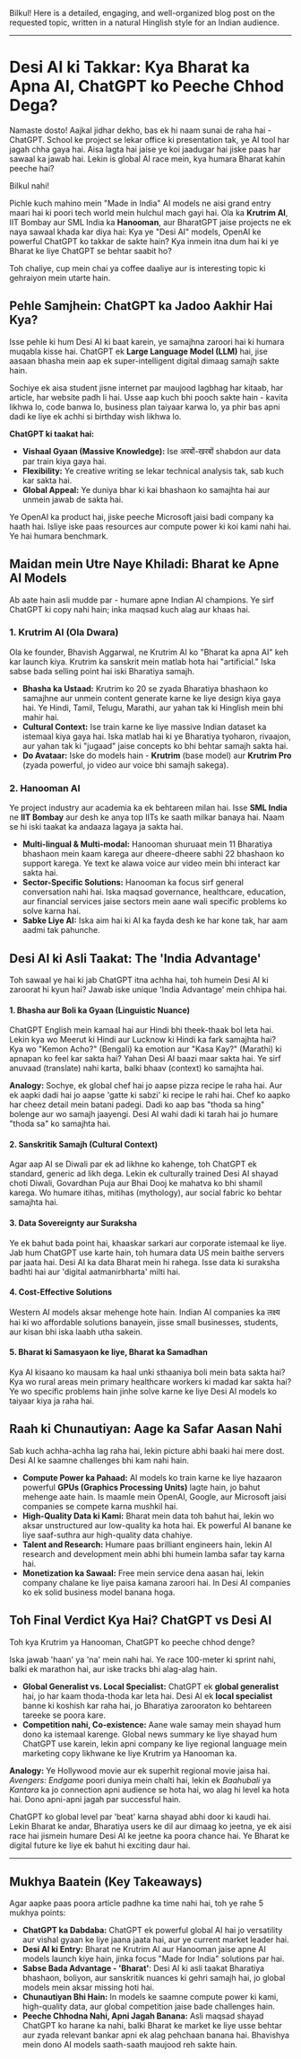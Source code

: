 Bilkul! Here is a detailed, engaging, and well-organized blog post on the requested topic, written in a natural Hinglish style for an Indian audience.

***

# Desi AI ki Takkar: Kya Bharat ka Apna AI, ChatGPT ko Peeche Chhod Dega?

Namaste dosto! Aajkal jidhar dekho, bas ek hi naam sunai de raha hai - ChatGPT. School ke project se lekar office ki presentation tak, ye AI tool har jagah chha gaya hai. Aisa lagta hai jaise ye koi jaadugar hai jiske paas har sawaal ka jawab hai. Lekin is global AI race mein, kya humara Bharat kahin peeche hai?

Bilkul nahi!

Pichle kuch mahino mein "Made in India" AI models ne aisi grand entry maari hai ki poori tech world mein hulchul mach gayi hai. Ola ka **Krutrim AI**, IIT Bombay aur SML India ka **Hanooman**, aur BharatGPT jaise projects ne ek naya sawaal khada kar diya hai: Kya ye "Desi AI" models, OpenAI ke powerful ChatGPT ko takkar de sakte hain? Kya inmein itna dum hai ki ye Bharat ke liye ChatGPT se behtar saabit ho?

Toh chaliye, cup mein chai ya coffee daaliye aur is interesting topic ki gehraiyon mein utarte hain.

## Pehle Samjhein: ChatGPT ka Jadoo Aakhir Hai Kya?

Isse pehle ki hum Desi AI ki baat karein, ye samajhna zaroori hai ki humara muqabla kisse hai. ChatGPT ek **Large Language Model (LLM)** hai, jise aasaan bhasha mein aap ek super-intelligent digital dimaag samajh sakte hain.

Sochiye ek aisa student jisne internet par maujood lagbhag har kitaab, har article, har website padh li hai. Usse aap kuch bhi pooch sakte hain - kavita likhwa lo, code banwa lo, business plan taiyaar karwa lo, ya phir bas apni dadi ke liye ek achhi si birthday wish likhwa lo.

**ChatGPT ki taakat hai:**
-   **Vishaal Gyaan (Massive Knowledge):** Ise अरबों-खरबों shabdon aur data par train kiya gaya hai.
-   **Flexibility:** Ye creative writing se lekar technical analysis tak, sab kuch kar sakta hai.
-   **Global Appeal:** Ye duniya bhar ki kai bhashaon ko samajhta hai aur unmein jawab de sakta hai.

Ye OpenAI ka product hai, jiske peeche Microsoft jaisi badi company ka haath hai. Isliye iske paas resources aur compute power ki koi kami nahi hai. Ye hai humara benchmark.

## Maidan mein Utre Naye Khiladi: Bharat ke Apne AI Models

Ab aate hain asli mudde par - humare apne Indian AI champions. Ye sirf ChatGPT ki copy nahi hain; inka maqsad kuch alag aur khaas hai.

### 1. Krutrim AI (Ola Dwara)

Ola ke founder, Bhavish Aggarwal, ne Krutrim AI ko "Bharat ka apna AI" keh kar launch kiya. Krutrim ka sanskrit mein matlab hota hai "artificial." Iska sabse bada selling point hai iski Bharatiya samajh.

-   **Bhasha ka Ustaad:** Krutrim ko 20 se zyada Bharatiya bhashaon ko samajhne aur unmein content generate karne ke liye design kiya gaya hai. Ye Hindi, Tamil, Telugu, Marathi, aur yahan tak ki Hinglish mein bhi mahir hai.
-   **Cultural Context:** Ise train karne ke liye massive Indian dataset ka istemaal kiya gaya hai. Iska matlab hai ki ye Bharatiya tyoharon, rivaajon, aur yahan tak ki "jugaad" jaise concepts ko bhi behtar samajh sakta hai.
-   **Do Avataar:** Iske do models hain - **Krutrim** (base model) aur **Krutrim Pro** (zyada powerful, jo video aur voice bhi samajh sakega).

### 2. Hanooman AI

Ye project industry aur academia ka ek behtareen milan hai. Isse **SML India** ne **IIT Bombay** aur desh ke anya top IITs ke saath milkar banaya hai. Naam se hi iski taakat ka andaaza lagaya ja sakta hai.

-   **Multi-lingual & Multi-modal:** Hanooman shuruaat mein 11 Bharatiya bhashaon mein kaam karega aur dheere-dheere sabhi 22 bhashaon ko support karega. Ye text ke alawa voice aur video mein bhi interact kar sakta hai.
-   **Sector-Specific Solutions:** Hanooman ka focus sirf general conversation nahi hai. Iska maqsad governance, healthcare, education, aur financial services jaise sectors mein aane wali specific problems ko solve karna hai.
-   **Sabke Liye AI:** Iska aim hai ki AI ka fayda desh ke har kone tak, har aam aadmi tak pahunche.

## Desi AI ki Asli Taakat: The 'India Advantage'

Toh sawaal ye hai ki jab ChatGPT itna achha hai, toh humein Desi AI ki zaroorat hi kyun hai? Jawab iske unique 'India Advantage' mein chhipa hai.

#### 1. Bhasha aur Boli ka Gyaan (Linguistic Nuance)
ChatGPT English mein kamaal hai aur Hindi bhi theek-thaak bol leta hai. Lekin kya wo Meerut ki Hindi aur Lucknow ki Hindi ka fark samajhta hai? Kya wo "Kemon Acho?" (Bengali) ka emotion aur "Kasa Kay?" (Marathi) ki apnapan ko feel kar sakta hai? Yahan Desi AI baazi maar sakta hai. Ye sirf anuvaad (translate) nahi karta, balki bhaav (context) ko samajhta hai.

**Analogy:** Sochye, ek global chef hai jo aapse pizza recipe le raha hai. Aur ek aapki dadi hai jo aapse 'gatte ki sabzi' ki recipe le rahi hai. Chef ko aapko har cheez detail mein batani padegi. Dadi ko aap bas "thoda sa hing" bolenge aur wo samajh jaayengi. Desi AI wahi dadi ki tarah hai jo humare "thoda sa" ko samajhta hai.

#### 2. Sanskritik Samajh (Cultural Context)
Agar aap AI se Diwali par ek ad likhne ko kahenge, toh ChatGPT ek standard, generic ad likh dega. Lekin ek culturally trained Desi AI shayad choti Diwali, Govardhan Puja aur Bhai Dooj ke mahatva ko bhi shamil karega. Wo humare itihas, mitihas (mythology), aur social fabric ko behtar samajhta hai.

#### 3. Data Sovereignty aur Suraksha
Ye ek bahut bada point hai, khaaskar sarkari aur corporate istemaal ke liye. Jab hum ChatGPT use karte hain, toh humara data US mein baithe servers par jaata hai. Desi AI ka data Bharat mein hi rahega. Isse data ki suraksha badhti hai aur 'digital aatmanirbharta' milti hai.

#### 4. Cost-Effective Solutions
Western AI models aksar mehenge hote hain. Indian AI companies ka लक्ष्य hai ki wo affordable solutions banayein, jisse small businesses, students, aur kisan bhi iska laabh utha sakein.

#### 5. Bharat ki Samasyaon ke liye, Bharat ka Samadhan
Kya AI kisaano ko mausam ka haal unki sthaaniya boli mein bata sakta hai? Kya wo rural areas mein primary healthcare workers ki madad kar sakta hai? Ye wo specific problems hain jinhe solve karne ke liye Desi AI models ko taiyaar kiya ja raha hai.

## Raah ki Chunautiyan: Aage ka Safar Aasan Nahi

Sab kuch achha-achha lag raha hai, lekin picture abhi baaki hai mere dost. Desi AI ke saamne challenges bhi kam nahi hain.

-   **Compute Power ka Pahaad:** AI models ko train karne ke liye hazaaron powerful **GPUs (Graphics Processing Units)** lagte hain, jo bahut mehenge aate hain. Is maamle mein OpenAI, Google, aur Microsoft jaisi companies se compete karna mushkil hai.
-   **High-Quality Data ki Kami:** Bharat mein data toh bahut hai, lekin wo aksar unstructured aur low-quality ka hota hai. Ek powerful AI banane ke liye saaf-suthra aur high-quality data chahiye.
-   **Talent and Research:** Humare paas brilliant engineers hain, lekin AI research and development mein abhi bhi humein lamba safar tay karna hai.
-   **Monetization ka Sawaal:** Free mein service dena aasan hai, lekin company chalane ke liye paisa kamana zaroori hai. In Desi AI companies ko ek solid business model banana hoga.

## Toh Final Verdict Kya Hai? ChatGPT vs Desi AI

Toh kya Krutrim ya Hanooman, ChatGPT ko peeche chhod denge?

Iska jawab 'haan' ya 'na' mein nahi hai. Ye race 100-meter ki sprint nahi, balki ek marathon hai, aur iske tracks bhi alag-alag hain.

-   **Global Generalist vs. Local Specialist:** ChatGPT ek **global generalist** hai, jo har kaam thoda-thoda kar leta hai. Desi AI ek **local specialist** banne ki koshish kar raha hai, jo Bharatiya zarooraton ko behtareen tareeke se poora kare.
-   **Competition nahi, Co-existence:** Aane wale samay mein shayad hum dono ka istemaal karenge. Global news summary ke liye shayad hum ChatGPT use karein, lekin apni company ke liye regional language mein marketing copy likhwane ke liye Krutrim ya Hanooman ka.

**Analogy:** Ye Hollywood movie aur ek superhit regional movie jaisa hai. *Avengers: Endgame* poori duniya mein chalti hai, lekin ek *Baahubali* ya *Kantara* ka jo connection apni audience se hota hai, wo alag hi level ka hota hai. Dono apni-apni jagah par successful hain.

ChatGPT ko global level par 'beat' karna shayad abhi door ki kaudi hai. Lekin Bharat ke andar, Bharatiya users ke dil aur dimaag ko jeetna, ye ek aisi race hai jismein humare Desi AI ke jeetne ka poora chance hai. Ye Bharat ke digital future ke liye ek bahut hi exciting daur hai.

---

## Mukhya Baatein (Key Takeaways)

Agar aapke paas poora article padhne ka time nahi hai, toh ye rahe 5 mukhya points:

-   **ChatGPT ka Dabdaba:** ChatGPT ek powerful global AI hai jo versatility aur vishal gyaan ke liye jaana jaata hai, aur ye current market leader hai.
-   **Desi AI ki Entry:** Bharat ne Krutrim AI aur Hanooman jaise apne AI models launch kiye hain, jinka focus "Made for India" solutions par hai.
-   **Sabse Bada Advantage - 'Bharat'**: Desi AI ki asli taakat Bharatiya bhashaon, boliyon, aur sanskritik nuances ki gehri samajh hai, jo global models mein aksar missing hoti hai.
-   **Chunautiyan Bhi Hain:** In models ke saamne compute power ki kami, high-quality data, aur global competition jaise bade challenges hain.
-   **Peeche Chhodna Nahi, Apni Jagah Banana:** Asli maqsad shayad ChatGPT ko harane ka nahi, balki Bharat ke market ke liye usse behtar aur zyada relevant bankar apni ek alag pehchaan banana hai. Bhavishya mein dono AI models saath-saath maujood reh sakte hain.